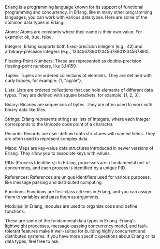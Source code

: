 Erlang is a programming language known for its support of functional programming and concurrency. In Erlang, like in many other programming languages, you can work with various data types. Here are some of the common data types in Erlang:

Atoms: Atoms are constants where their name is their own value. For example: ok, true, false.

Integers: Erlang supports both fixed-precision integers (e.g., 42) and arbitrary-precision integers (e.g., 123456789012345678901234567890).

Floating-Point Numbers: These are represented as double-precision floating-point numbers, like 3.14159.

Tuples: Tuples are ordered collections of elements. They are defined with curly braces, for example: {1, "apple"}.

Lists: Lists are ordered collections that can hold elements of different data types. They are defined with square brackets, for example: [1, 2, 3].

Binary: Binaries are sequences of bytes. They are often used to work with binary data like files.

Strings: Erlang represents strings as lists of integers, where each integer corresponds to the Unicode code point of a character.

Records: Records are user-defined data structures with named fields. They are often used to represent complex data.

Maps: Maps are key-value data structures introduced in newer versions of Erlang. They allow you to associate keys with values.

PIDs (Process Identifiers): In Erlang, processes are a fundamental unit of concurrency, and each process is identified by a unique PID.

References: References are unique identifiers used for various purposes, like message passing and distributed computing.

Functions: Functions are first-class citizens in Erlang, and you can assign them to variables and pass them as arguments.

Modules: In Erlang, modules are used to organize code and define functions.

These are some of the fundamental data types in Erlang. Erlang's lightweight processes, message-passing concurrency model, and fault-tolerant features make it well-suited for building highly concurrent and distributed systems. If you have more specific questions about Erlang or its data types, feel free to ask.